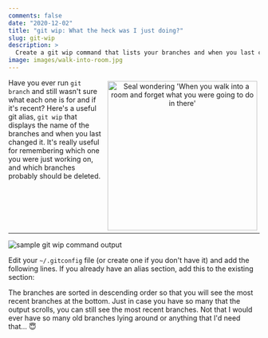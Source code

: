 ```yaml
---
comments: false
date: "2020-12-02"
title: "git wip: What the heck was I just doing?"
slug: git-wip
description: >
  Create a git wip command that lists your branches and when you last changed them.
image: images/walk-into-room.jpg
---
```


<figure style="text-align: center; float: right; margin: 5px">
  <img src="/images/walk-into-room.jpg" width="300" alt="Seal wondering 'When you walk into a room and forget what you were going to do in there'" />
</figure>

Have you ever run `git branch` and still wasn't sure what each one is for and if
it's recent? Here's a useful git alias, `git wip` that displays the name of the
branches and when you last changed it. It's really useful for remembering which
one you were just working on, and which branches probably should be deleted.

<hr style="clear: both;" />

![sample git wip command output](/images/git-wip.png)

Edit your `~/.gitconfig` file (or create one if you don't have it) and add the
following lines. If you already have an alias section, add this to the existing
section:

<script src="https://gist.github.com/carolynvs/c9357f45b6230cc8c3b302e83e3961a0.js"></script>

The branches are sorted in descending order so that you will see the most recent
branches at the bottom. Just in case you have so many that the output scrolls,
you can still see the most recent branches. Not that I would ever have so many
old branches lying around or anything that I'd need that... 😇

